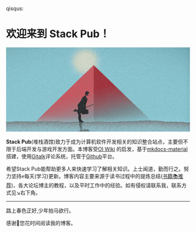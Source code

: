 qisqus:

# 欢迎来到 **Stack Pub**！
[![stack_pub](image/stack_pub.png)](https://opfanswyx.top)

**Stack Pub**(堆栈酒馆)致力于成为计算机软件开发相关的知识整合站点，主要但不限于后端开发与游戏开发方面。本博客受[OI Wiki](https://oi-wiki.org/) 的启发，基于[mkdocs-material](kit/mkdocs/)搭建，使用[Gitalk](https://gitalk.github.io/)评论系统，托管于[Github](https://github.com/opfanswyx/StackPub)平台。

希望Stack Pub能帮助更多人来快速学习了解相关知识。上士闻道，勤而行之。努力坚持✊每天(学习)更新。博客内容主要来源于读书过程中的提炼总结([书籍📚推荐](index/book.md))，各大论坛博主的教程，以及平时工作中的经验。如有侵权请联系我，联系方式见↘右下角。

--- 
路上春色正好,少年拍马欲行。

感谢🙏您花时间阅读我的博客。
